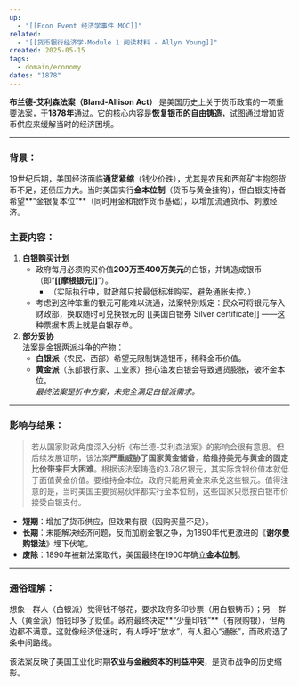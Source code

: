 ```yaml
---
up:
  - "[[Econ Event 经济学事件 MOC]]"
related:
  - "[[货币银行经济学-Module 1 阅读材料 - Allyn Young]]"
created: 2025-05-15
tags:
  - domain/economy
dates: "1878"
---
```

**布兰德-艾利森法案（Bland-Allison Act）** 是美国历史上关于货币政策的一项重要法案，于**1878年**通过。它的核心内容是**恢复银币的自由铸造**，试图通过增加货币供应来缓解当时的经济困境。

---

### **背景：**

19世纪后期，美国经济面临**通货紧缩**（钱少价跌），尤其是农民和西部矿主抱怨货币不足，还债压力大。当时美国实行**金本位制**（货币与黄金挂钩），但白银支持者希望**“金银复本位”**（同时用金和银作货币基础），以增加流通货币、刺激经济。


### **主要内容：**

1. **白银购买计划**  
    - 政府每月必须购买价值**200万至400万美元**的白银，并铸造成银币（即“**[[摩根银元]]**”）。  
        - （实际执行中，财政部只按最低标准购买，避免通胀失控。）
    - 考虑到这种笨重的银元可能难以流通，法案特别规定：民众可将银元存入财政部，换取随时可兑换银元的 [[美国白银券 Silver certificate]] ——这种票据本质上就是白银存单。
2. **部分妥协**  
    法案是金银两派斗争的产物：
    - **白银派**（农民、西部）希望无限制铸造银币，稀释金币价值。
    - **黄金派**（东部银行家、工业家）担心滥发白银会导致通货膨胀，破坏金本位。  
        _最终法案是折中方案，未完全满足白银派需求。_
        
---

### **影响与结果：**


> 若从国家财政角度深入分析《布兰德-艾利森法案》的影响会很有意思。但后续发展证明，该法案**严重威胁了国家黄金储备**，**给维持美元与黄金的固定比价带来巨大困难**。根据该法案铸造的3.78亿银元，其实际含银价值本就低于面值黄金价值。要维持金本位，政府只能用黄金来承兑这些银元。值得注意的是，当时美国主要贸易伙伴都实行金本位制，这些国家只愿按白银市价接受白银支付。

- **短期**：增加了货币供应，但效果有限（因购买量不足）。
- **长期**：未能解决经济问题，反而加剧金银之争，为1890年代更激进的《**谢尔曼购银法**》埋下伏笔。
- **废除**：1890年被新法案取代，美国最终在1900年确立**金本位制**。
    

---

### **通俗理解：**

想象一群人（白银派）觉得钱不够花，要求政府多印钞票（用白银铸币）；另一群人（黄金派）怕钱印多了贬值。政府最终决定**“少量印钱”**（有限购银），但两边都不满意。这就像经济低迷时，有人呼吁“放水”，有人担心“通胀”，而政府选了条中间路线。

该法案反映了美国工业化时期**农业与金融资本的利益冲突**，是货币战争的历史缩影。